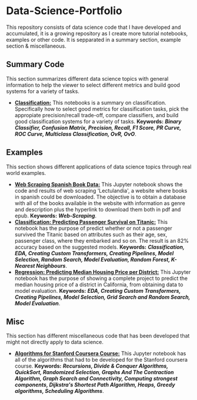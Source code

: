 # Data-Science-Portfolio
This repository consists of data science code that I have developed and accumulated, it is a growing repository as I create more tutorial notebooks, examples or other code. It is sepparated in a summary section, example section & miscellaneous.

## Summary Code

This section summarizes different data science topics with general information to help the viewer to select different metrics and build good systems for a variety of tasks.

- [**Classification:**](https://github.com/chris-guerra/Data-Science-Portfolio/blob/main/Classification.ipynb) This notebooks is a summary on classification. Specifically how to select good metrics for classification tasks, pick the appropiate precision/recall trade-off, compare classifiers, and build good classification systems for a variety of tasks. **Keywords:** ***Binary Classifier, Confusion Matrix, Precision, Recall, F1 Score, PR Curve, ROC Curve, Multiclass Classification, OvR, OvO***.

## Examples

This section shows different applications of data science topics through real world examples.

- [**Web Scraping Spanish Book Data:**](https://github.com/chris-guerra/Data-Science-Portfolio/blob/main/Web%20Scraping%20Spanish%20Book%20Data.ipynb) This Jupyter notebook shows the code and results of web scraping 'Lectulandia', a website where books in spanish could be downloaded. The objective is to obtain a database with all of the books available in the website with information as genre and description plus the hyperlink to download them both in pdf and epub. **Keywords:** ***Web-Scraping***.
- [**Classification: Predicting Passenger Survival on Titanic:**](https://github.com/chris-guerra/Data-Science-Portfolio/blob/main/Classification%20-%20Predict%20Passenger%20Survival%20On%20Titanic.ipynb) This notebook has the purpose of predict whether or not a passenger survived the Titanic based on attributes such as their age, sex, passenger class, where they embarked and so on. The result is an 82% accuracy based on the suggested models. **Keywords:** ***Classification, EDA, Creating Custom Transformers, Creating Pipelines, Model Selection, Random Search, Model Evaluation, Random Forest, K-Nearest Neighbours***.
- [**Regression: Predicting Median Housing Price per District:**](https://github.com/chris-guerra/Data-Science-Portfolio/blob/main/Predicting%20Median%20Housing%20Price%20per%20District.ipynb) This Jupyter notebook has the purpose of showing a complete project to predict the median housing price of a district in California, from obtaining data to model evaluation. **Keywords:** ***EDA, Creating Custom Transformers, Creating Pipelines, Model Selection, Grid Search and Random Search, Model Evaluation***.

## Misc

This section has different miscellaneous code that has been developed that might not directly apply to data science.

- [**Algorithms for Stanford Coursera Course:**](https://github.com/chris-guerra/Data-Science-Portfolio/blob/main/Programmed%20Algorithms%20.ipynb) This Jupyter notebook has all of the algorithms that had to be developed for the Stanford coursera course. **Keywords:** ***Recursions, Divide & Conquer Algorithms, QuickSort, Randomized Selection, Graphs And The Contraction Algorithm, Graph Search and Connectivity, Computing strongest components, Dijkstra's Shortest Path Algorithm, Heaps, Greedy algorithms, Scheduling Algorithms***.
